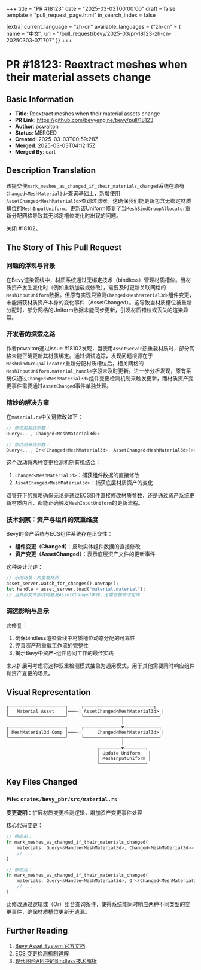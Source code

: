+++
title = "PR #18123"
date = "2025-03-03T00:00:00"
draft = false
template = "pull_request_page.html"
in_search_index = false

[extra]
current_language = "zh-cn"
available_languages = {"zh-cn" = { name = "中文", url = "/pull_request/bevy/2025-03/pr-18123-zh-cn-20250303-071707" }}
+++








# PR #18123: Reextract meshes when their material assets change

## Basic Information
- **Title**: Reextract meshes when their material assets change
- **PR Link**: https://github.com/bevyengine/bevy/pull/18123
- **Author**: pcwalton
- **Status**: MERGED
- **Created**: 2025-03-03T00:59:28Z
- **Merged**: 2025-03-03T04:12:15Z
- **Merged By**: cart

## Description Translation
该提交使`mark_meshes_as_changed_if_their_materials_changed`系统在原有`Changed<MeshMaterial3d>`查询基础上，新增使用`AssetChanged<MeshMaterial3d>`查询过滤器。这确保我们能更新包含无绑定材质槽位的`MeshInputUniform`。更新该Uniform修复了当`MeshBindGroupAllocator`重新分配网格导致其无绑定槽位变化时出现的问题。

关闭 #18102。

## The Story of This Pull Request

### 问题的浮现与背景
在Bevy渲染管线中，材质系统通过无绑定技术（bindless）管理材质槽位。当材质资产发生变化时（例如重新加载或修改），需要及时更新关联网格的`MeshInputUniform`数据。但原有实现只监测`Changed<MeshMaterial3d>`组件变更，未能捕获材质资产本身的变化事件（AssetChanged）。这导致当材质槽位被重新分配时，部分网格的Uniform数据未能同步更新，引发材质错位或丢失的渲染异常。

### 开发者的探索之路
作者pcwalton通过issue #18102发现，当使用`AssetServer`热重载材质时，部分网格未能正确更新其材质绑定。通过调试追踪，发现问题根源在于`MeshBindGroupAllocator`重新分配材质槽位后，相关网格的`MeshInputUniform.material_handle`字段未及时更新。进一步分析发现，原有系统仅通过`Changed<MeshMaterial3d>`组件变更检测机制来触发更新，而材质资产变更事件需要通过`AssetChanged`事件单独处理。

### 精妙的解决方案
在`material.rs`中关键修改如下：

```rust
// 修改前系统参数：
Query<..., Changed<MeshMaterial3d>>

// 修改后系统参数：
Query<..., Or<(Changed<MeshMaterial3d>, AssetChanged<MeshMaterial3d>)>>
```

这个改动将两种变更检测机制有机结合：
1. `Changed<MeshMaterial3d>`：捕获组件数据的直接修改
2. `AssetChanged<MeshMaterial3d>`：捕获底层材质资产的变化

双管齐下的策略确保无论是通过ECS组件直接修改材质参数，还是通过资产系统更新材质内容，都能正确触发`MeshInputUniform`的更新流程。

### 技术洞察：资产与组件的双重维度
Bevy的资产系统与ECS组件系统存在正交性：
- **组件变更（Changed）**：反映实体组件数据的直接修改
- **资产变更（AssetChanged）**：表示底层资产文件的更新事件

这种设计允许：
```rust
// 示例场景：热重载材质
asset_server.watch_for_changes().unwrap();
let handle = asset_server.load("material.material");
// 当外部文件修改时触发AssetChanged事件，无需直接修改组件
```

### 深远影响与启示
此修复：
1. 确保bindless渲染管线中材质槽位动态分配的可靠性
2. 完善资产热重载工作流的完整性
3. 揭示Bevy中资产-组件协同工作的最佳实践

未来扩展可考虑将这种双重检测模式抽象为通用模式，用于其他需要同时响应组件和资产变更的场景。

## Visual Representation

```
┌─────────────────────┐     ┌──────────────────────────┐
│   Material Asset    │───→│ AssetChanged<MeshMaterial3d> │
└─────────────────────┘     └──────────────┬─────────────┘
                                           │
┌─────────────────────┐     ┌──────────────▼─────────────┐
│ MeshMaterial3d Comp │───→│      Changed<MeshMaterial3d> │
└─────────────────────┘     └──────────────┬─────────────┘
                                           │
                                  ┌────────▼────────┐
                                  │ Update Uniform   │
                                  │ MeshInputUniform │
                                  └─────────────────┘
```

## Key Files Changed

### File: `crates/bevy_pbr/src/material.rs`
**变更说明**：扩展材质变更检测逻辑，增加资产变更事件处理

核心代码变更：
```rust
// 修改前：
fn mark_meshes_as_changed_if_their_materials_changed(
    materials: Query<&Handle<MeshMaterial3d>, Changed<MeshMaterial3d>>,
    // ...
)

// 修改后：
fn mark_meshes_as_changed_if_their_materials_changed(
    materials: Query<&Handle<MeshMaterial3d>, Or<(Changed<MeshMaterial3d>, AssetChanged<MeshMaterial3d>)>>,
    // ...
)
```

此修改通过逻辑或（Or）组合查询条件，使得系统能同时响应两种不同类型的变更事件，确保材质槽位更新无遗漏。

## Further Reading
1. [Bevy Asset System 官方文档](https://bevyengine.org/learn/book/assets/)
2. [ECS 变更检测机制详解](https://bevyengine.org/learn/book/change-detection/)
3. [现代图形API中的Bindless技术解析](https://www.khronos.org/opengl/wiki/Bindless_Texture)